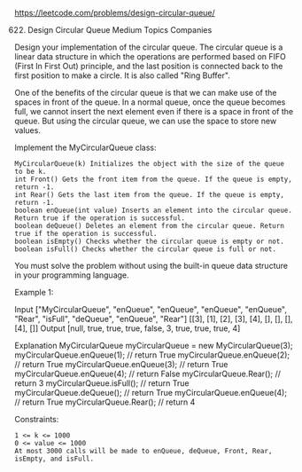 https://leetcode.com/problems/design-circular-queue/

622. Design Circular Queue
Medium
Topics
Companies

Design your implementation of the circular queue. The circular queue is a linear data structure in which the operations are performed based on FIFO (First In First Out) principle, and the last position is connected back to the first position to make a circle. It is also called "Ring Buffer".

One of the benefits of the circular queue is that we can make use of the spaces in front of the queue. In a normal queue, once the queue becomes full, we cannot insert the next element even if there is a space in front of the queue. But using the circular queue, we can use the space to store new values.

Implement the MyCircularQueue class:

    MyCircularQueue(k) Initializes the object with the size of the queue to be k.
    int Front() Gets the front item from the queue. If the queue is empty, return -1.
    int Rear() Gets the last item from the queue. If the queue is empty, return -1.
    boolean enQueue(int value) Inserts an element into the circular queue. Return true if the operation is successful.
    boolean deQueue() Deletes an element from the circular queue. Return true if the operation is successful.
    boolean isEmpty() Checks whether the circular queue is empty or not.
    boolean isFull() Checks whether the circular queue is full or not.

You must solve the problem without using the built-in queue data structure in your programming language. 

 

Example 1:

Input
["MyCircularQueue", "enQueue", "enQueue", "enQueue", "enQueue", "Rear", "isFull", "deQueue", "enQueue", "Rear"]
[[3], [1], [2], [3], [4], [], [], [], [4], []]
Output
[null, true, true, true, false, 3, true, true, true, 4]

Explanation
MyCircularQueue myCircularQueue = new MyCircularQueue(3);
myCircularQueue.enQueue(1); // return True
myCircularQueue.enQueue(2); // return True
myCircularQueue.enQueue(3); // return True
myCircularQueue.enQueue(4); // return False
myCircularQueue.Rear();     // return 3
myCircularQueue.isFull();   // return True
myCircularQueue.deQueue();  // return True
myCircularQueue.enQueue(4); // return True
myCircularQueue.Rear();     // return 4

 

Constraints:

    1 <= k <= 1000
    0 <= value <= 1000
    At most 3000 calls will be made to enQueue, deQueue, Front, Rear, isEmpty, and isFull.


